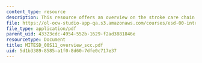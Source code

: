 ```yaml
---
content_type: resource
description: This resource offers an overview on the stroke care chain.
file: https://ol-ocw-studio-app-qa.s3.amazonaws.com/courses/esd-00-introduction-to-engineering-systems-spring-2011/5d1b33898585a1f08d607dfe0c717e37_MITESD_00S11_overview_scc.pdf
file_type: application/pdf
parent_uid: 43323cdc-4954-552b-1629-f2ad3881846e
resourcetype: Document
title: MITESD_00S11_overview_scc.pdf
uid: 5d1b3389-8585-a1f0-8d60-7dfe0c717e37
---
```

